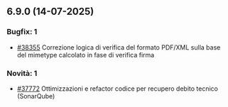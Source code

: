 ## 6.9.0 (14-07-2025)

### Bugfix: 1
- [#38355](https://parermine.regione.emilia-romagna.it/issues/38355) Correzione logica di verifica del formato PDF/XML sulla base del mimetype calcolato in fase di verifica firma

### Novità: 1
- [#37772](https://parermine.regione.emilia-romagna.it/issues/37772)  Ottimizzazioni e refactor codice per recupero debito tecnico (SonarQube)
